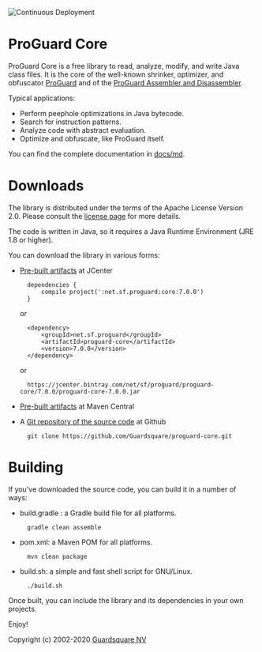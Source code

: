 ![Continuous Deployment](https://github.com/Guardsquare/proguard-core/workflows/Continuous%20Deployment/badge.svg?branch=github-workflow)

ProGuard Core
=============

ProGuard Core is a free library to read, analyze, modify, and write Java class
files. It is the core of the well-known shrinker, optimizer, and obfuscator
[ProGuard](https://www.guardsquare.com/proguard) and of the [ProGuard
Assembler and Disassembler](https://github.com/guardsquare/proguard-assembler).

Typical applications:

- Perform peephole optimizations in Java bytecode.
- Search for instruction patterns.
- Analyze code with abstract evaluation.
- Optimize and obfuscate, like ProGuard itself.

You can find the complete documentation in [docs/md](docs/md).

# Downloads

The library is distributed under the terms of the Apache License Version 2.0.
Please consult the [license page](docs/md/license.md) for more details.

The code is written in Java, so it requires a Java Runtime Environment
(JRE 1.8 or higher).

You can download the library in various forms:

- [Pre-built artifacts](https://bintray.com/guardsquare/proguard) at JCenter

        dependencies {
            compile project(':net.sf.proguard:core:7.0.0')
        }

    or

        <dependency>
            <groupId>net.sf.proguard</groupId>
            <artifactId>proguard-core</artifactId>
            <version>7.0.0</version>
        </dependency>

    or

        https://jcenter.bintray.com/net/sf/proguard/proguard-core/7.0.0/proguard-core-7.0.0.jar

- [Pre-built artifacts](https://search.maven.org/search?q=g:net.sf.proguard) at Maven Central

- A [Git repository of the source code](https://github.com/Guardsquare/proguard-core) at Github

        git clone https://github.com/Guardsquare/proguard-core.git

# Building

If you've downloaded the source code, you can build it in a number of ways:

- build.gradle : a Gradle build file for all platforms.

        gradle clean assemble

- pom.xml: a Maven POM for all platforms.

        mvn clean package

- build.sh: a simple and fast shell script for GNU/Linux.

        ./build.sh

Once built, you can include the library and its dependencies in your own
projects.

Enjoy!

Copyright (c) 2002-2020 [Guardsquare NV](https://www.guardsquare.com/)
